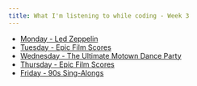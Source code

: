 ```yaml
---
title: What I'm listening to while coding - Week 3
---
```

<ul>
<li><a href="https://play.google.com/music/r/m/Acemvtift2nm3rpqajajuvo5eva?t=Led_Zeppelin">Monday - Led Zeppelin</a></li>
<li><a href="https://play.google.com/music/r/m/L7yyx4akq7fvqanr2sxeemvwhvq?t=Epic_Film_Scores">Tuesday - Epic Film Scores</a></li>
<li><a href="https://play.google.com/music/r/m/L3m5yqfu45nmk3bxdvlwl4wm5ji?t=The_Ultimate_Motown_Dance_Party">Wednesday - The Ultimate Motown Dance Party</a></li>
<li><a href="https://play.google.com/music/r/m/L7yyx4akq7fvqanr2sxeemvwhvq?t=Epic_Film_Scores">Thursday - Epic Film Scores</a></li>
<li><a href="https://play.google.com/music/r/m/L6sez5rmkfbtks4ajzbluvojx5m?t=90s_Sing-Alongs">Friday - 90s Sing-Alongs</a></li>